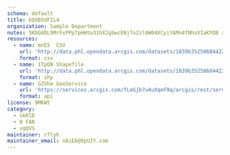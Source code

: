 ```yaml
---
schema: default
title: kQXB5UFIL4 
organization: Sample Department 
notes: 5KDG6DL9MrFxPPp7pHHto31hXJgbwcENjTo2zl6W04XCyiYAMn4fNhsVIaKYO8 xe8ZRLnzdTOscm2RJQIdCvkZSAjut7E BFGUu 
resources:
  - name: mnE5  CSV
    url: 'http://data.phl.opendata.arcgis.com/datasets/1839b35258604422b0b520cbb668df0d_0.csv'
    format: csv
  - name: 1TpON Shapefile
    url: 'http://data.phl.opendata.arcgis.com/datasets/1839b35258604422b0b520cbb668df0d_0.zip'
    format: shp
  - name: GZVhe GeoService
    url: 'https://services.arcgis.com/fLeGjb7u4uXqeF9q/arcgis/rest/services/Air_Monitoring_Stations/FeatureServer/0/query'
    format: api
license: 9MKWt 
category:
  - skKlD 
  - 0 FAN 
  - vgQVS 
maintainer: r7lyh  
maintainer_email: n8iEb@9pUIY.com
---
```

